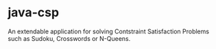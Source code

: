 # java-csp
An extendable application for solving Contstraint Satisfaction Problems such as Sudoku, Crosswords or N-Queens.
